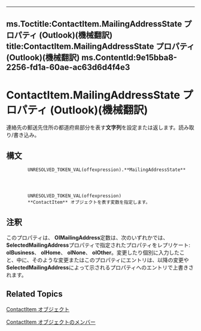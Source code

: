 

---
ms.Toctitle:ContactItem.MailingAddressState プロパティ (Outlook)(機械翻訳)
title:ContactItem.MailingAddressState プロパティ (Outlook)(機械翻訳)
ms.ContentId:9e15bba8-2256-fd1a-60ae-ac63d6d4f4e3
---
# ContactItem.MailingAddressState プロパティ (Outlook)(機械翻訳)




連絡先の郵送先住所の都道府県部分を表す**文字列**を設定または返します。読み取り/書き込み。

## 構文

            UNRESOLVED_TOKEN_VAL(offexpression).**MailingAddressState**




            UNRESOLVED_TOKEN_VAL(offexpression)
            **ContactItem** オブジェクトを表す変数を指定します。



## 注釈
このプロパティは、 **OlMailingAddress**定数は、次のいずれかでは、 **SelectedMailingAddress**プロパティで指定されたプロパティをレプリケート: **olBusiness**、 **olHome**、 **olNone**、 **olOther**。変更したり個別に入力したこと、中に、そのような変更またはこのプロパティにエントリは、以降の変更や**SelectedMailingAddress**によって示されるプロパティへのエントリで上書きされます。



## Related Topics

[ContactItem オブジェクト](8e32093c-a678-f1fd-3f35-c2d8994d166f.md)

[ContactItem オブジェクトのメンバー](a8b13369-4c87-02aa-e62a-1f3067e559fa.md)




